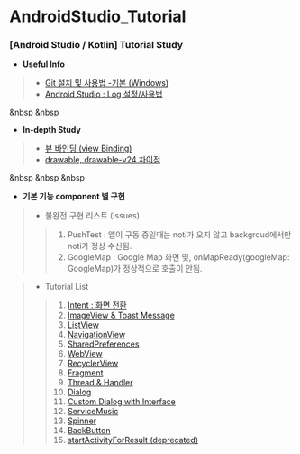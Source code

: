 # AndroidStudio_Tutorial

### [Android Studio / Kotlin] Tutorial Study

   
+ **Useful Info**
> + [Git 설치 및 사용법 -기본 (Windows)](https://winterpoet-kim.tistory.com/7)
> + [Android Studio : Log 설정/사용법](https://winterpoet-kim.tistory.com/17)
 
&nbsp
&nbsp

+ **In-depth Study**
> + [뷰 바인딩 (view Binding)](https://winterpoet-kim.tistory.com/3)
> + [drawable, drawable-v24 차이점](https://winterpoet-kim.tistory.com/10)

&nbsp
&nbsp
&nbsp

+ **기본 기능 component 별 구현**   

> - 불완전 구현 리스트 (Issues)
> > 1. PushTest :  앱이 구동 중일때는 noti가 오지 않고 backgroud에서만 noti가 정상 수신됨.
> > 1. GoogleMap : Google Map 화면 및, onMapReady(googleMap: GoogleMap)가 정상적으로 호출이 안됨.   

> - Tutorial List
> > 1. [Intent : 화면 전환](https://winterpoet-kim.tistory.com/8)
> > 1. [ImageView & Toast Message](https://winterpoet-kim.tistory.com/9)
> > 1. [ListView](https://winterpoet-kim.tistory.com/11)
> > 1. [NavigationView](https://winterpoet-kim.tistory.com/12)
> > 1. [SharedPreferences](https://winterpoet-kim.tistory.com/13)
> > 1. [WebView](https://winterpoet-kim.tistory.com/14)
> > 1. [RecyclerView](https://winterpoet-kim.tistory.com/15)
> > 1. [Fragment](https://winterpoet-kim.tistory.com/16)
> > 1. [Thread & Handler](https://winterpoet-kim.tistory.com/18)
> > 1. [Dialog](https://winterpoet-kim.tistory.com/20)
> > 1. [Custom Dialog with Interface](https://winterpoet-kim.tistory.com/21)
> > 1. [ServiceMusic](https://winterpoet-kim.tistory.com/22)
> > 1. [Spinner](https://winterpoet-kim.tistory.com/23)
> > 1. [BackButton](https://winterpoet-kim.tistory.com/24)
> > 1. [startActivityForResult (deprecated)](https://winterpoet-kim.tistory.com/25)
